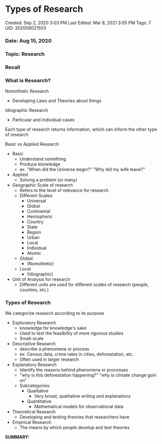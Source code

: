 # Types of Research

Created: Sep 2, 2020 3:03 PM
Last Edited: Mar 8, 2021 3:05 PM
Tags: 7
UID: 202009021503

### Date: Aug 15, 2020

### Topic: Research

### Recall

### What is Research?

Nomothetic Research

- Developing Laws and Theories about things

Idiographic Research

- Particular and Individual cases

Each type of research returns information, which can inform the other type of research

Basic vs Applied Research

- Basic
    - Understand something
    - Produce knowledge
    - ex. "When did the Universe begin?" "Why did my wife leave?"
- Applied
    - Solving a problem (or many)
- Geographic Scale of research
    - Refers to the level of relevance for research
    - Different Scales:
        - Universal
        - Global
        - Continental
        - Hemispheric
        - Country
        - State
        - Region
        - Urban
        - Local
        - Individual
        - Atomic
    - Global
        - (Nomothetic)
    - Local
        - (Idiographic)
- Unit of Analysis for research
    - Different units are used for different scales of research (people, counties, etc.)

### Types of Research

We categorize research according to its purpose

- Exploratory Research
    - knowledge for knowledge's sake
    - Used to test the feasibility of more rigorous studies
    - Small-scale
- Descriptive Research
    - describe a phenomena or process
    - ex. Census data, crime rates in cities, deforestation, etc.
    - Often used in larger research
- Explanatory Research
    - Identify the reasons behind phenomena or processes
    - "why is this deforestation happening?" "why is climate change goin on"
    - Subcategories:
        - Qualitative
            - Very broad, qualitative writing and explanations
        - Quantitative
            - Mathematical models for observational data
- Theoretical Research
    - Developing and testing theories that researchers have
- Empirical Research
    - The means by which people develop and test theories

**SUMMARY:**